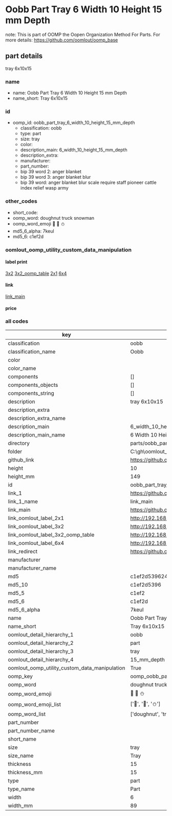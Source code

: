 # Oobb Part Tray 6 Width 10 Height 15 mm Depth  

note: This is part of OOMP the Oopen Organization Method For Parts. For more details: https://github.com/oomlout/oomp_base

##  part details
  



tray 6x10x15



### name
* name: Oobb Part Tray 6 Width 10 Height 15 mm Depth
* name_short: Tray 6x10x15 
### id
* oomp_id: oobb_part_tray_6_width_10_height_15_mm_depth
  * classification: oobb
  * type: part
  * size: tray
  * color: 
  * description_main: 6_width_10_height_15_mm_depth
  * description_extra: 
  * manufacturer: 
  * part_number: 
  * bip 39 word 2: anger blanket
  * bip 39 word 3: anger blanket blur
  * bip 39 word: anger blanket blur scale require staff pioneer cattle index relief wasp army

### other_codes
* short_code: 
* oomp_word: doughnut truck snowman
* oomp_word_emoji :doughnut: :truck: :snowman:
* md5_6_alpha: 7keul
* md5_6: c1ef2d






### oomlout_oomp_utility_custom_data_manipulation
#### label print
[3x2](http://192.168.1.245:1112/?label=oomp%207keul)
[3x2_oomp_table](http://192.168.1.108:1112/?label=oomp%207keul)
[2x1](http://192.168.1.242:1112/?label=oomp%207keul)
[6x4](http://192.168.1.55:1112/?label=oomp%207keul)    

#### link

[link_main](https://github.com/oomlout/oomlout_oobb_version_4_generated_parts/tree/main/navigation_oomp/oobb/part/tray/6_width_10_height_15_mm_depth/part)                              

#### price







### all codes 
| key | value |  
| --- | --- |  
| classification | oobb |  
| classification_name | Oobb |  
| color |  |  
| color_name |  |  
| components | [] |  
| components_objects | [] |  
| components_string | [] |  
| description | tray 6x10x15 |  
| description_extra |  |  
| description_extra_name |  |  
| description_main | 6_width_10_height_15_mm_depth |  
| description_main_name | 6 Width 10 Height 15 mm Depth |  
| directory | parts/oobb_part_tray_6_width_10_height_15_mm_depth |  
| folder | C:\gh\oomlout_oobb_version_4_generated_parts\parts\oobb_part_tray_6_width_10_height_15_mm_depth |  
| github_link | https://github.com/oomlout/oomlout_oomp_part_src/tree/main/parts/oobb_part_tray_6_width_10_height_15_mm_depth |  
| height | 10 |  
| height_mm | 149 |  
| id | oobb_part_tray_6_width_10_height_15_mm_depth |  
| link_1 | https://github.com/oomlout/oomlout_oobb_version_4_generated_parts/tree/main/navigation_oomp/oobb/part/tray/6_width_10_height_15_mm_depth/part |  
| link_1_name | link_main |  
| link_main | https://github.com/oomlout/oomlout_oobb_version_4_generated_parts/tree/main/navigation_oomp/oobb/part/tray/6_width_10_height_15_mm_depth/part |  
| link_oomlout_label_2x1 | http://192.168.1.242:1112/?label=oomp%207keul |  
| link_oomlout_label_3x2 | http://192.168.1.245:1112/?label=oomp%207keul |  
| link_oomlout_label_3x2_oomp_table | http://192.168.1.108:1112/?label=oomp%207keul |  
| link_oomlout_label_6x4 | http://192.168.1.55:1112/?label=oomp%207keul |  
| link_redirect | https://github.com/oomlout/oomlout_oobb_version_4_generated_parts/tree/main/parts/oobb_tray_06_10_15 |  
| manufacturer |  |  
| manufacturer_name |  |  
| md5 | c1ef2d53962454a7505b8c0030c5d045 |  
| md5_10 | c1ef2d5396 |  
| md5_5 | c1ef2 |  
| md5_6 | c1ef2d |  
| md5_6_alpha | 7keul |  
| name | Oobb Part Tray 6 Width 10 Height 15 mm Depth |  
| name_short | Tray 6x10x15  |  
| oomlout_detail_hierarchy_1 | oobb |  
| oomlout_detail_hierarchy_2 | part |  
| oomlout_detail_hierarchy_3 | tray |  
| oomlout_detail_hierarchy_4 | 15_mm_depth |  
| oomlout_oomp_utility_custom_data_manipulation | True |  
| oomp_key | oomp_oobb_part_tray_6_width_10_height_15_mm_depth |  
| oomp_word | doughnut truck snowman |  
| oomp_word_emoji | :doughnut: :truck: :snowman: |  
| oomp_word_emoji_list | [':doughnut:', ':truck:', ':snowman:'] |  
| oomp_word_list | ['doughnut', 'truck', 'snowman'] |  
| part_number |  |  
| part_number_name |  |  
| short_name |  |  
| size | tray |  
| size_name | Tray |  
| thickness | 15 |  
| thickness_mm | 15 |  
| type | part |  
| type_name | Part |  
| width | 6 |  
| width_mm | 89 |  
